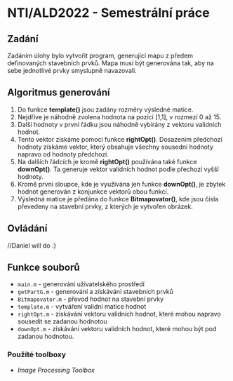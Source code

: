# NTI/ALD2022 - Semestrální práce
## Zadání

Zadáním úlohy bylo vytvořit program, generující mapu z předem definovaných stavebních prvků. 
Mapa musí být generována tak, aby na sebe jednotlivé prvky smyslupně navazovali.

## Algoritmus generování
1. Do funkce **template()** jsou zadány rozměry výsledné matice.
2. Nejdříve je náhodně zvolena hodnota na pozici [1,1], v rozmezí 0 až 15.
3. Další hodnoty v první řádku jsou náhodně vybírány z vektoru validních hodnot.
4. Tento vektor získáme pomocí funkce **rightOpt()**. Dosazením předchozí hodnoty získáme vektor, který obsahuje všechny sousední hodnoty napravo od hodnoty předchozí.
5. Na dalších řádcích je kromě **rightOpt()** používána také funkce **downOpt()**. Ta generuje vektor validních hodnot podle přechozí vyšší hodnoty.
6. Kromě první sloupce, kde je využívána jen funkce **downOpt()**, je zbytek hodnot generován z konjunkce vektorů obou funkcí.
7. Výsledná matice je předána do funkce **Bitmapovator()**, kde jsou čísla převedeny na stavební prvky, z kterých je vytvořen obrázek.

## Ovládání
//Daniel will do :)

## Funkce souborů
* `main.m` - generování uživatelského prostředí
* `getPartG.m` - generování a získávání stavebních prvků
* `Bitmapovator.m` - převod hodnot na stavební prvky
* `template.m` - vytváření validní matice hodnot
* `rightOpt.m` - získávání vektoru validních hodnot, které mohou napravo sousedit se zadanou hodnotou
* `downOpt.m` - získávání vektoru validních hodnot, které mohou být pod zadanou hodnotou.

### Použíté toolboxy
* *Image Processing Toolbox*
